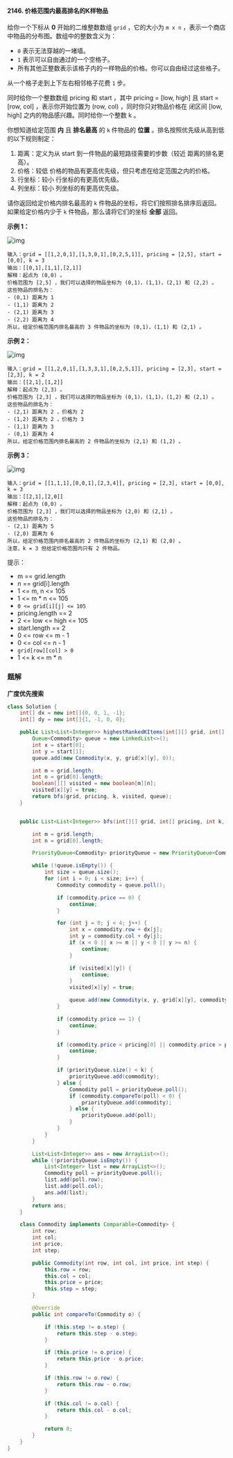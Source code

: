 #### 2146. 价格范围内最高排名的K样物品

给你一个下标从 **0** 开始的二维整数数组 `grid` ，它的大小为 `m x n` ，表示一个商店中物品的分布图。数组中的整数含义为：

- `0` 表示无法穿越的一堵墙。
- `1` 表示可以自由通过的一个空格子。
- 所有其他正整数表示该格子内的一样物品的价格。你可以自由经过这些格子。

从一个格子走到上下左右相邻格子花费 `1` 步。

同时给你一个整数数组 pricing 和 start ，其中 pricing = [low, high] 且 start = [row, col] ，表示你开始位置为 (row, col) ，同时你只对物品价格在 闭区间 [low, high] 之内的物品感兴趣。同时给你一个整数 k 。

你想知道给定范围 **内** 且 **排名最高** 的 `k` 件物品的 **位置** 。排名按照优先级从高到低的以下规则制定：

1. 距离：定义为从 start 到一件物品的最短路径需要的步数（较近 距离的排名更高）。
2. 价格：较低 价格的物品有更高优先级，但只考虑在给定范围之内的价格。
3. 行坐标：较小 行坐标的有更高优先级。
4. 列坐标：较小 列坐标的有更高优先级。

请你返回给定价格内排名最高的 `k` 件物品的坐标，将它们按照排名排序后返回。如果给定价格内少于 `k` 件物品，那么请将它们的坐标 **全部** 返回。

**示例 1：**

![img](http://gitlab.wsh-study.com/xp-study/LeeteCode/-/blob/master/深度与广度优先搜索/images/价格范围内最高排名的K样物品/1.jpg)

```shell
输入：grid = [[1,2,0,1],[1,3,0,1],[0,2,5,1]], pricing = [2,5], start = [0,0], k = 3
输出：[[0,1],[1,1],[2,1]]
解释：起点为 (0,0) 。
价格范围为 [2,5] ，我们可以选择的物品坐标为 (0,1)，(1,1)，(2,1) 和 (2,2) 。
这些物品的排名为：
- (0,1) 距离为 1
- (1,1) 距离为 2
- (2,1) 距离为 3
- (2,2) 距离为 4
所以，给定价格范围内排名最高的 3 件物品的坐标为 (0,1)，(1,1) 和 (2,1) 。
```

**示例 2：**

![img](http://gitlab.wsh-study.com/xp-study/LeeteCode/-/blob/master/深度与广度优先搜索/images/价格范围内最高排名的K样物品/2.jpg)

```shell
输入：grid = [[1,2,0,1],[1,3,3,1],[0,2,5,1]], pricing = [2,3], start = [2,3], k = 2
输出：[[2,1],[1,2]]
解释：起点为 (2,3) 。
价格范围为 [2,3] ，我们可以选择的物品坐标为 (0,1)，(1,1)，(1,2) 和 (2,1) 。
这些物品的排名为： 
- (2,1) 距离为 2 ，价格为 2
- (1,2) 距离为 2 ，价格为 3
- (1,1) 距离为 3
- (0,1) 距离为 4
所以，给定价格范围内排名最高的 2 件物品的坐标为 (2,1) 和 (1,2) 。
```

**示例 3：**

![img](http://gitlab.wsh-study.com/xp-study/LeeteCode/-/blob/master/深度与广度优先搜索/images/价格范围内最高排名的K样物品/3.jpg)

```shell
输入：grid = [[1,1,1],[0,0,1],[2,3,4]], pricing = [2,3], start = [0,0], k = 3
输出：[[2,1],[2,0]]
解释：起点为 (0,0) 。
价格范围为 [2,3] ，我们可以选择的物品坐标为 (2,0) 和 (2,1) 。
这些物品的排名为：
- (2,1) 距离为 5
- (2,0) 距离为 6
所以，给定价格范围内排名最高的 2 件物品的坐标为 (2,1) 和 (2,0) 。
注意，k = 3 但给定价格范围内只有 2 件物品。
```

提示：

* m == grid.length
* n == grid[i].length
* 1 <= m, n <= 105
* 1 <= m * n <= 105
* `0 <= grid[i][j] <= 105`
* pricing.length == 2
* 2 <= low <= high <= 105
* start.length == 2
* 0 <= row <= m - 1
* 0 <= col <= n - 1
* `grid[row][col] > 0`
* 1 <= k <= m * n

### 题解

**广度优先搜索**

```java
class Solution {
    int[] dx = new int[]{0, 0, 1, -1};
    int[] dy = new int[]{1, -1, 0, 0};

    public List<List<Integer>> highestRankedKItems(int[][] grid, int[] pricing, int[] start, int k) {
        Queue<Commodity> queue = new LinkedList<>();
        int x = start[0];
        int y = start[1];
        queue.add(new Commodity(x, y, grid[x][y], 0));

        int m = grid.length;
        int n = grid[0].length;
        boolean[][] visited = new boolean[m][n];
        visited[x][y] = true;
        return bfs(grid, pricing, k, visited, queue);
    }


    public List<List<Integer>> bfs(int[][] grid, int[] pricing, int k, boolean[][] visited, Queue<Commodity> queue) {

        int m = grid.length;
        int n = grid[0].length;

        PriorityQueue<Commodity> priorityQueue = new PriorityQueue<Commodity>();

        while (!queue.isEmpty()) {
            int size = queue.size();
            for (int i = 0; i < size; i++) {
                Commodity commodity = queue.poll();

                if (commodity.price == 0) {
                    continue;
                }

                for (int j = 0; j < 4; j++) {
                    int x = commodity.row + dx[j];
                    int y = commodity.col + dy[j];
                    if (x < 0 || x >= m || y < 0 || y >= n) {
                        continue;
                    }

                    if (visited[x][y]) {
                        continue;
                    }
                    visited[x][y] = true;

                    queue.add(new Commodity(x, y, grid[x][y], commodity.step + 1));
                }

                if (commodity.price == 1) {
                    continue;
                }

                if (commodity.price < pricing[0] || commodity.price > pricing[1]) {
                    continue;
                }

                if (priorityQueue.size() < k) {
                    priorityQueue.add(commodity);
                } else {
                    Commodity poll = priorityQueue.poll();
                    if (commodity.compareTo(poll) < 0) {
                        priorityQueue.add(commodity);
                    } else {
                        priorityQueue.add(poll);
                    }
                }
            }
        }

        List<List<Integer>> ans = new ArrayList<>();
        while (!priorityQueue.isEmpty()) {
            List<Integer> list = new ArrayList<>();
            Commodity poll = priorityQueue.poll();
            list.add(poll.row);
            list.add(poll.col);
            ans.add(list);
        }
        return ans;
    }

    class Commodity implements Comparable<Commodity> {
        int row;
        int col;
        int price;
        int step;

        public Commodity(int row, int col, int price, int step) {
            this.row = row;
            this.col = col;
            this.price = price;
            this.step = step;
        }

        @Override
        public int compareTo(Commodity o) {

            if (this.step != o.step) {
                return this.step - o.step;
            }

            if (this.price != o.price) {
                return this.price - o.price;
            }

            if (this.row != o.row) {
                return this.row - o.row;
            }

            if (this.col != o.col) {
                return this.col - o.col;
            }

            return 0;
        }
    }
}
```

